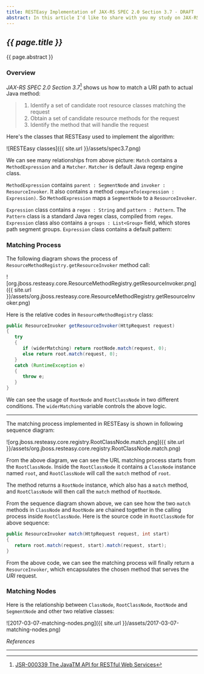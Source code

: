 ```yaml
---
title: RESTEasy Implementation of JAX-RS SPEC 2.0 Section 3.7 - DRAFT
abstract: In this article I'd like to share with you my study on JAX-RS SPEC 2.0 Section 3.7 and relative implementations in RESTEasy.
---
```


## _{{ page.title }}_

{{ page.abstract }}

### Overview

_JAX-RS SPEC 2.0 Section 3.7_[^spec] shows us how to match a URI path to actual Java method:

[^spec]: [JSR-000339 The JavaTM API for RESTful Web Services](https://jcp.org/aboutJava/communityprocess/final/jsr339/index.html)

> 1. Identify a set of candidate root resource classes matching the request
> 2. Obtain a set of candidate resource methods for the request
> 3. Identify the method that will handle the request

Here's the classes that RESTEasy used to implement the algorithm:

![RESTEasy classes]({{ site.url }}/assets/spec3.7.png)

We can see many relationships from above picture: `Match` contains a `MethodExpression` and a `Matcher`. `Matcher` is default Java regexp engine class.

`MethodExpression` contains `parent : SegmentNode` and `invoker : ResourceInvoker`. It also contains a method `compareTo(expression : Expression)`. So `MethodExpression` maps a `SegmentNode` to a `ResourceInvoker`.

`Expression` class contains a `regex : String` and `pattern : Pattern`. The `Pattern` class is a standard Java regex class, compiled from `regex`. `Expression` class also contains a `groups : List<Group>` field, which stores path segment groups. `Expression` class contains a default pattern:

### Matching Process

The following diagram shows the process of `ResourceMethodRegistry.getResourceInvoker` method call:

![org.jboss.resteasy.core.ResourceMethodRegistry.getResourceInvoker.png]({{ site.url }}/assets/org.jboss.resteasy.core.ResourceMethodRegistry.getResourceInvoker.png)

Here is the relative codes in `ResourceMethodRegistry` class:

```java
public ResourceInvoker getResourceInvoker(HttpRequest request)
{
   try
   {
      if (widerMatching) return rootNode.match(request, 0);
      else return root.match(request, 0);
   }
   catch (RuntimeException e)
   {
      throw e;
   }
}
```

We can see the usage of `RootNode` and `RootClassNode` in two different conditions. The `widerMatching` variable controls the above logic.

---

The matching process implemented in RESTEasy is shown in following sequence diagram:

![org.jboss.resteasy.core.registry.RootClassNode.match.png]({{ site.url }}/assets/org.jboss.resteasy.core.registry.RootClassNode.match.png)

From the above diagram, we can see the URL matching process starts from the `RootClassNode`. Inside the `RootClassNode` it contains a `ClassNode` instance named `root`, and `RootClassNode` will call the `match` method of `root`.

The method returns a `RootNode` instance, which also has a `match` method, and `RootClassNode` will then call the `match` method of `RootNode`.

From the sequence diagram shown above, we can see how the two `match` methods in `ClassNode` and `RootNode` are chained together in the calling process inside `RootClassNode`. Here is the source code in `RootClassNode` for above sequence:

```java
public ResourceInvoker match(HttpRequest request, int start)
{
   return root.match(request, start).match(request, start);
}
```

From the above code, we can see the matching process will finally return a `ResourceInvoker`, which encapsulates the chosen method that serves the _URI_ request.


### Matching Nodes

Here is the relationship between `ClassNode`, `RootClassNode`, `RootNode` and `SegmentNode` and other two relative classes:

![2017-03-07-matching-nodes.png]({{ site.url }}/assets/2017-03-07-matching-nodes.png)


_References_

---

